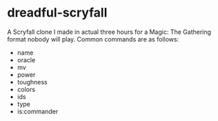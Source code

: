 # dreadful-scryfall
A Scryfall clone I made in actual three hours for a Magic: The Gathering format nobody will play. Common commands are as follows:

- name
- oracle
- mv
- power
- toughness
- colors
- ids
- type
- is:commander
